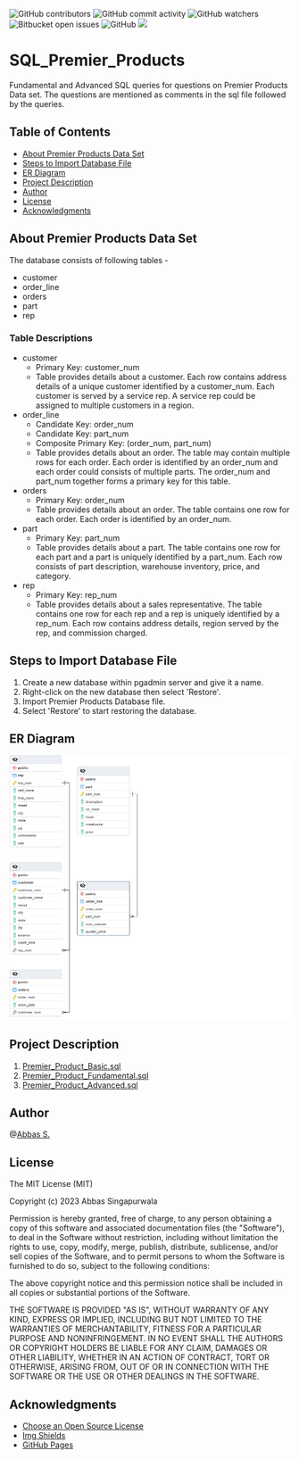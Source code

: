 ![GitHub contributors](https://img.shields.io/github/contributors/clkride/SQL_Premier_Products?style=flat-square)
![GitHub commit activity](https://img.shields.io/github/commit-activity/m/clkride/SQL_Premier_Products?style=flat-square)
![GitHub watchers](https://img.shields.io/github/watchers/clkride/SQL_Premier_Products?style=flat-square)
![Bitbucket open issues](https://img.shields.io/bitbucket/issues/clkride/SQL_Premier_Products?style=flat-square)
![GitHub](https://img.shields.io/github/license/clkride/SQL_Premier_Products?style=flat-square)
<a href="https://linkedin.com/in/abbas-singapurwala">
<img src="https://img.shields.io/badge/LinkedIn-blue?style=flat&logo=linkedin&labelColor=blue">
</a>

# SQL_Premier_Products
Fundamental and Advanced SQL queries for questions on Premier Products Data set. The questions  are mentioned as comments in the sql file followed by the queries.

## Table of Contents
- [About Premier Products Data Set](#about-premier-products-data-set)
- [Steps to Import Database File](#steps-to-import-database-file)
- [ER Diagram](#er-diagram)
- [Project Description](#project-description)
- [Author](#author)
- [License](#license)
- [Acknowledgments](#acknowledgments)

## About Premier Products Data Set
The database consists of following tables - 
* customer
* order_line
* orders
* part
* rep

### Table Descriptions
* customer
    * Primary Key: customer_num
    * Table provides details about a customer. Each row contains address details of a unique customer identified by a customer_num. Each customer is served by a service rep. A service rep could be assigned to multiple customers in a region.
* order_line
    * Candidate Key: order_num
    * Candidate Key: part_num
    * Composite Primary Key: (order_num, part_num)
    * Table provides details about an order. The table may contain multiple rows for each order. Each order is identified by an order_num and each order could consists of multiple parts. The order_num and part_num together forms a primary key for this table.
* orders
    * Primary Key: order_num
    * Table provides details about an order. The table contains one row for each order. Each order is identified by an order_num. 
* part
    * Primary Key: part_num
    * Table provides details about a part. The table contains one row for each part and a part is uniquely identified by a part_num. Each row consists of part description, warehouse inventory, price, and category. 
* rep
    * Primary Key: rep_num
    * Table provides details about a sales representative. The table contains one row for each rep and a rep is uniquely identified by a rep_num. Each row contains address details, region served by the rep, and commission charged.
    
## Steps to Import Database File
1. Create a new database within pgadmin server and give it a name.
2. Right-click on the new database then select 'Restore'.
3. Import Premier Products Database file.
4. Select 'Restore' to start restoring the database.

## ER Diagram
![alt text](https://github.com/clkride/SQL_Premier_Products/blob/main/ERD.png?raw=true)

## Project Description
1. [Premier_Product_Basic.sql](https://github.com/clkride/SQL_Premier_Products/blob/main/Premier_Product_Basic.sql)
2. [Premier_Product_Fundamental.sql](https://github.com/clkride/SQL_Premier_Products/blob/main/Premier_Product_Fundamental.sql)
3. [Premier_Product_Advanced.sql](https://github.com/clkride/SQL_Premier_Products/blob/main/Premier_Product_Advanced.sql)

## Author
 @[Abbas S.](https://github.com/clkride)
 
## License
The MIT License (MIT)

Copyright (c) 2023 Abbas Singapurwala

Permission is hereby granted, free of charge, to any person obtaining
a copy of this software and associated documentation files (the
"Software"), to deal in the Software without restriction, including
without limitation the rights to use, copy, modify, merge, publish,
distribute, sublicense, and/or sell copies of the Software, and to
permit persons to whom the Software is furnished to do so, subject to
the following conditions:

The above copyright notice and this permission notice shall be
included in all copies or substantial portions of the Software.

THE SOFTWARE IS PROVIDED "AS IS", WITHOUT WARRANTY OF ANY KIND,
EXPRESS OR IMPLIED, INCLUDING BUT NOT LIMITED TO THE WARRANTIES OF
MERCHANTABILITY, FITNESS FOR A PARTICULAR PURPOSE AND
NONINFRINGEMENT. IN NO EVENT SHALL THE AUTHORS OR COPYRIGHT HOLDERS BE
LIABLE FOR ANY CLAIM, DAMAGES OR OTHER LIABILITY, WHETHER IN AN ACTION
OF CONTRACT, TORT OR OTHERWISE, ARISING FROM, OUT OF OR IN CONNECTION
WITH THE SOFTWARE OR THE USE OR OTHER DEALINGS IN THE SOFTWARE.

## Acknowledgments

* [Choose an Open Source License](https://choosealicense.com)
* [Img Shields](https://shields.io)
* [GitHub Pages](https://pages.github.com)
